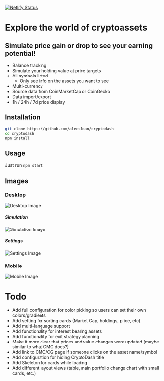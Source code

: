 [![Netlify Status](https://api.netlify.com/api/v1/badges/1d54e4f5-13f5-4dec-a155-5d69e41b56b0/deploy-status)](https://app.netlify.com/sites/cryptodash-demo/deploys)

# Explore the world of cryptoassets
## Simulate price gain or drop to see your earning potential!

* Balance tracking
* Simulate your holding value at price targets
* All symbols listed
    * Only see info on the assets you want to see
* Multi-currency
* Source data from CoinMarketCap or CoinGecko
* Data import/export
* 1h / 24h / 7d price display

## Installation
``` sh
git clone https://github.com/alecsloan/cryptodash
cd cryptodash
npm install
```

## Usage

Just run `npm start`

## Images

### Desktop
![Desktop Image](https://imgur.com/8MrMJvP.png)

##### Simulation
![Simulation Image](https://imgur.com/N0hG15f.png)

##### Settings
![Settings Image](https://imgur.com/hQwHuxm.png)

### Mobile

![Mobile Image](https://imgur.com/HxhUnR5.png)

# Todo
* Add full configuration for color picking so users can set their own colors/gradients
* Add setting for sorting cards (Market Cap, holdings, price, etc)
* Add multi-language support
* Add functionality for interest bearing assets
* Add functionality for exit strategy planning
* Make it more clear that prices and value changes were updated (maybe similar to what CMC does?)
* Add link to CMC/CG page if someone clicks on the asset name/symbol
* Add configuration for hiding CryptoDash title
* Add Skeleton for cards while loading
* Add different layout views (table, main portfolio change chart with small cards, etc.)